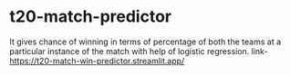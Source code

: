 # t20-match-predictor
It gives chance of winning in terms of percentage of both the teams at a particular instance of the match with help of logistic regression. 
link-https://t20-match-win-predictor.streamlit.app/
